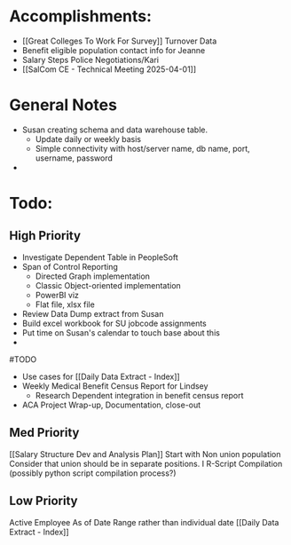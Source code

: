 # Accomplishments:

- [[Great Colleges To Work For Survey]] Turnover Data
- Benefit eligible population contact info for Jeanne
- Salary Steps Police Negotiations/Kari
- [[SalCom CE - Technical Meeting 2025-04-01]]

# General Notes
- Susan creating schema and data warehouse table. 
	- Update daily or weekly basis
	- Simple connectivity with host/server name, db name, port, username, password
- 
# Todo:
## High Priority
- Investigate Dependent Table in PeopleSoft
- Span of Control Reporting
	- Directed Graph implementation
	- Classic Object-oriented implementation
	- PowerBI viz
	- Flat file, xlsx file
- Review Data Dump extract from Susan
- Build excel workbook for SU jobcode assignments
- Put time on Susan's calendar to touch base about this
- 

#TODO 
- Use cases for [[Daily Data Extract - Index]]
- Weekly Medical Benefit Census Report for Lindsey
	- Research Dependent integration in benefit census report
- ACA Project Wrap-up, Documentation, close-out
## Med Priority
[[Salary Structure Dev and Analysis Plan]]
	Start with Non union population
	Consider that union should be in separate positions. 
	I
R-Script Compilation (possibly python script compilation process?)

## Low Priority
Active Employee As of Date Range rather than individual date
[[Daily Data Extract - Index]]


